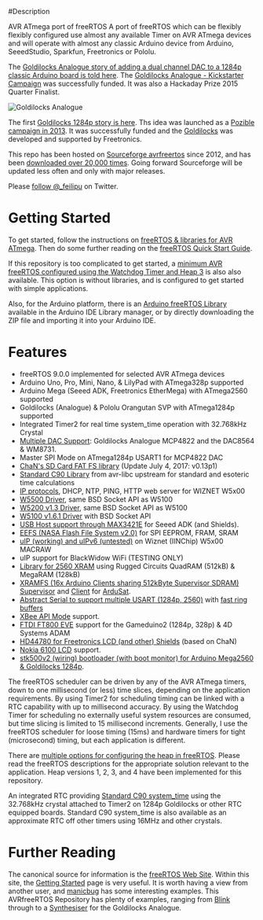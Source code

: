 #Description

AVR ATmega port of freeRTOS
A port of freeRTOS which can be flexibly flexibly configured use almost any available Timer on AVR ATmega devices and will operate with almost any classic Arduino device from Arduino, SeeedStudio, Sparkfun, Freetronics or Pololu.

The [Goldilocks Analogue story of adding a dual channel DAC to a 1284p classic Arduino board is told here](http://feilipu.me/?s=Goldilocks+Analogue).
The [Goldilocks Analogue - Kickstarter Campaign](https://www.kickstarter.com/projects/feilipu/goldilocks-analogue-classic-arduino-audio-superpow/) was successfully funded. 
It was also a Hackaday Prize 2015 Quarter Finalist.

![Goldilocks Analogue](https://a.fsdn.com/con/app/proj/avrfreertos/screenshots/Title%20Image.JPG "Goldilocks Analogue")

The first [Goldilocks 1284p story is here](http://feilipu.me/2013/03/08/goldilocks-1284p-arduino-uno-clone/).
Ths idea was launched as a [Pozible campaign in 2013](http://www.pozible.com/goldilocks/).
It was successfully funded and the [Goldilocks](http://freetronics.com/goldilocks/) was developed and supported by Freetronics. 

This repo has been hosted on [Sourceforge avrfreertos](https://sourceforge.net/projects/avrfreertos/) since 2012, and has been [downloaded over 20,000 times](https://sourceforge.net/projects/avrfreertos/files/stats/timeline?dates=2011-09-22+to+2016-02-29).
Going forward Sourceforge will be updated less often and only with major releases.

Please [follow @_feilipu](https://twitter.com/_feilipu) on Twitter.

# Getting Started

To get started, follow the instructions on [freeRTOS & libraries for AVR ATmega](http://feilipu.me/freertos-and-libraries-for-avr-atmega).
Then do some further reading on the [freeRTOS Quick Start Guide](http://www.freertos.org/FreeRTOS-quick-start-guide.html).

If this repository is too complicated to get started, a [minimum AVR freeRTOS configured using the Watchdog Timer and Heap 3](https://github.com/feilipu/miniAVRfreeRTOS) is also also available.
This option is without libraries, and is configured to get started with simple applications.

Also, for the Arduino platform, there is an [Arduino freeRTOS Library](https://github.com/feilipu/Arduino_FreeRTOS_Library)
available in the Arduino IDE Library manager, or by directly downloading the ZIP file and importing it into your Arduino IDE.

# Features
- freeRTOS 9.0.0 implemented for selected AVR ATmega devices
- Arduino Uno, Pro, Mini, Nano, & LilyPad with ATmega328p supported
- Arduino Mega (Seeed ADK, Freetronics EtherMega) with ATmega2560 supported
- Goldilocks (Analogue) & Pololu Orangutan SVP with ATmega1284p supported
- Integrated Timer2 for real time system_time operation with 32.768kHz Crystal
- [Multiple DAC Support](https://github.com/feilipu/avrfreertos/blob/master/freeRTOS9xx/include/DAC.h): Goldilocks Analogue MCP4822 and the DAC8564 & WM8731.
- Master SPI Mode on ATmega1284p USART1 for MCP4822 DAC
- [ChaN's SD Card FAT FS library](https://github.com/feilipu/avrfreertos/tree/master/freeRTOS9xx/lib_fatf) (Update July 4, 2017: v0.13p1)
- [Standard C90 Library](https://github.com/feilipu/avrfreertos/tree/master/freeRTOS9xx/lib_time) from avr-libc upstream for standard and esoteric time calculations
- [IP protocols](https://github.com/feilipu/avrfreertos/tree/master/freeRTOS9xx/lib_inet), DHCP, NTP, PING, HTTP web server for WIZNET W5x00
- [W5500 Driver](https://github.com/feilipu/avrfreertos/tree/master/freeRTOS9xx/lib_iinchip), same BSD Socket API as W5100
- [W5200 v1.3 Driver](https://github.com/feilipu/avrfreertos/tree/master/freeRTOS9xx/lib_iinchip), same BSD Socket API as W5100
- [W5100 v1.6.1 Driver](https://github.com/feilipu/avrfreertos/tree/master/freeRTOS9xx/lib_iinchip) with BSD Socket API
- [USB Host support through MAX3421E](https://github.com/feilipu/avrfreertos/tree/master/microbridge) for Seeed ADK (and Shields).
- [EEFS (NASA Flash File System v2.0)](https://github.com/feilipu/avrfreertos/tree/master/freeRTOS9xx/lib_eefs) for SPI EEPROM, FRAM, SRAM
- [uIP (working) and uIPv6 (untested)](https://github.com/feilipu/avrfreertos/tree/master/freeRTOS9xx/lib-uIP) on Wiznet (IINChip) W5x00 MACRAW
- uIP support for BlackWidow WiFi (TESTING ONLY)
- [Library for 2560 XRAM](https://github.com/feilipu/avrfreertos/tree/master/freeRTOS9xx/lib_ext_ram) using Rugged Circuits QuadRAM (512kB) & MegaRAM (128kB)
- [XRAMFS (16x Arduino Clients sharing 512kByte Supervisor SDRAM) Supervisor](https://github.com/feilipu/avrfreertos/tree/master/ramfs_supervisor) and [Client](https://github.com/feilipu/avrfreertos/tree/master/ramfs_load_gen) for [ArduSat](http://feilipu.me/?s=ArduSat).
- [Abstract Serial to support multiple USART (1284p, 2560)](https://github.com/feilipu/avrfreertos/tree/master/freeRTOS9xx/lib_io) with [fast ring buffers](https://github.com/feilipu/avrfreertos/blob/master/freeRTOS9xx/include/ringBuffer.h)
- [XBee API Mode](https://github.com/feilipu/avrfreertos/tree/master/freeRTOS9xx/lib_xbee) support.
- [FTDI FT800 EVE](https://github.com/feilipu/avrfreertos/tree/master/freeRTOS9xx/lib_ft800) support for the Gameduino2 (1284p, 328p) & 4D Systems ADAM
- [HD44780 for Freetronics LCD (and other) Shields](https://github.com/feilipu/avrfreertos/tree/master/freeRTOS9xx/lib_hd44780) (based on ChaN)
- [Nokia 6100 LCD](https://github.com/feilipu/avrfreertos/tree/master/LCD6100_Driver) support.
- [stk500v2 (wiring) bootloader (with boot monitor) for Arduino Mega2560 & Goldilocks 1284p](https://github.com/feilipu/avrfreertos/tree/master/AVRstk500v2_bootloader).

The freeRTOS scheduler can be driven by any of the AVR ATmega timers, down to one millisecond (or less) time slices, depending on the application requirements.
By using Timer2 for scheduling timing can be linked with a RTC capability with up to millisecond accuracy.
By using the Watchdog Timer for scheduling no externally useful system resources are consumed, but time slicing is limited to 15 millisecond increments.
Generally, I use the freeRTOS scheduler for loose timing (15ms) and hardware timers for tight (microsecond) timing, but each application is different.

There are [multiple options for configuring the heap in freeRTOS](http://www.freertos.org/a00111.html). Please read the freeRTOS descriptions for the appropriate solution relevant to the application.
Heap versions 1, 2, 3, and 4 have been implemented for this repository.

An integrated RTC providing [Standard C90 system_time](http://www.nongnu.org/avr-libc/user-manual/group__avr__time.html) using the 32.768kHz crystal attached to Timer2 on 1284p Goldilocks or other RTC equipped boards.
Standard C90 system_time is also available as an approximate RTC off other timers using 16MHz and other crystals.

# Further Reading

The canonical source for information is the [freeRTOS Web Site](http://www.freertos.org/).
Within this site, the [Getting Started](http://www.freertos.org/FreeRTOS-quick-start-guide.html) page is very useful.
It is worth having a view from another user, and [manicbug](https://maniacbug.wordpress.com/2012/01/31/freertos/) has some interesting examples.
This AVRfreeRTOS Repository has plenty of examples, ranging from [Blink](https://github.com/feilipu/avrfreertos/blob/master/MegaBlink/main.c) through to a [Synthesiser](https://github.com/feilipu/avrfreertos/tree/master/GA_Synth) for the Goldilocks Analogue.
